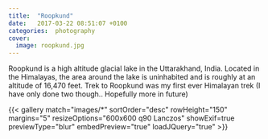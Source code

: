 ```yaml
---
title:  "Roopkund"
date:   2017-03-22 08:51:07 +0100
categories:  photography
cover:
  image: roopkund.jpg
---
```

Roopkund is a high altitude glacial lake in the Uttarakhand, India. Located in the Himalayas, the area around the lake is uninhabited and is roughly at an altitude of 16,470 feet. Trek to Roopkund was my first ever Himalayan trek (I have only done two though.. Hopefully more in future)


{{< gallery match="images/*" sortOrder="desc" rowHeight="150" margins="5" resizeOptions="600x600 q90 Lanczos" showExif=true previewType="blur" embedPreview="true" loadJQuery="true" >}}
